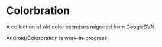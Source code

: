 # Colorbration

A collection of old color exercises migrated from GoogleSVN.

Android/Colorbration is work-in-progress.
